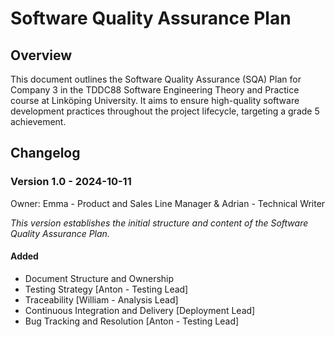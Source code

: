 # Software Quality Assurance Plan

## Overview
This document outlines the Software Quality Assurance (SQA) Plan for Company 3 in the TDDC88 Software Engineering Theory and Practice course at Linköping University. It aims to ensure high-quality software development practices throughout the project lifecycle, targeting a grade 5 achievement.

## Changelog

### Version 1.0 - 2024-10-11
Owner: Emma - Product and Sales Line Manager & Adrian - Technical Writer

*This version establishes the initial structure and content of the Software Quality Assurance Plan.*

#### Added
- Document Structure and Ownership
- Testing Strategy [Anton - Testing Lead]
- Traceability [William - Analysis Lead]
- Continuous Integration and Delivery [Deployment Lead]
- Bug Tracking and Resolution [Anton - Testing Lead] 
